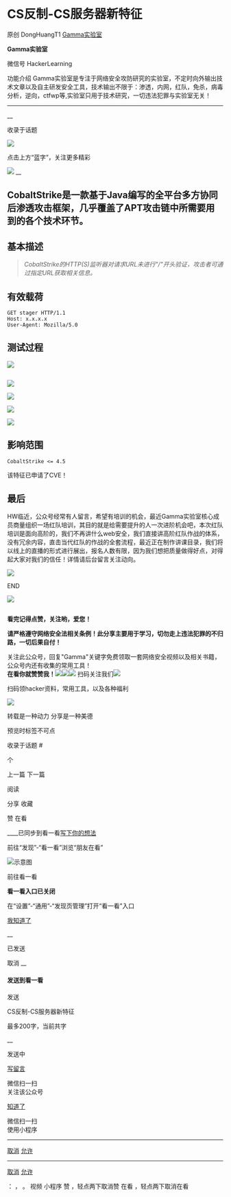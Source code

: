 #  CS反制-CS服务器新特征

原创 DongHuangT1  [ Gamma实验室 ](javascript:void\(0\);)

**Gamma实验室** ![]()

微信号 HackerLearning

功能介绍
Gamma实验室是专注于网络安全攻防研究的实验室，不定时向外输出技术文章以及自主研发安全工具，技术输出不限于：渗透，内网，红队，免杀，病毒分析，逆向，ctfwp等,实验室只用于技术研究，一切违法犯罪与实验室无关！

____

__

收录于话题

  

![](http://hk-proxy.gitwarp.com/https://raw.githubusercontent.com/tuchuang9/tc1/refs/heads/main/public/20220308183838.png)

点击上方“蓝字”，关注更多精彩

  

![](http://hk-proxy.gitwarp.com/https://raw.githubusercontent.com/tuchuang9/tc1/refs/heads/main/public/20220308183849.png) __

## CobaltStrike是一款基于Java编写的全平台多方协同后渗透攻击框架，几乎覆盖了APT攻击链中所需要用到的各个技术环节。

  

##  基本描述

>  _CobaltStrike的HTTP(S)监听器对请求URL未进行"/"开头验证，攻击者可通过指定URL获取相关信息。_

##  有效载荷  

    
    
    GET stager HTTP/1.1  
    Host: x.x.x.x  
    User-Agent: Mozilla/5.0

## 测试过程

![](http://hk-proxy.gitwarp.com/https://raw.githubusercontent.com/tuchuang9/tc1/refs/heads/main/public/20220308183850.png)

![]()

![](http://hk-proxy.gitwarp.com/https://raw.githubusercontent.com/tuchuang9/tc1/refs/heads/main/public/20220308183851.png)

![](http://hk-proxy.gitwarp.com/https://raw.githubusercontent.com/tuchuang9/tc1/refs/heads/main/public/20220308183852.png)

![](http://hk-proxy.gitwarp.com/https://raw.githubusercontent.com/tuchuang9/tc1/refs/heads/main/public/20220308183853.png)

![](http://hk-proxy.gitwarp.com/https://raw.githubusercontent.com/tuchuang9/tc1/refs/heads/main/public/20220308183854.png)

## 影响范围

`CobaltStrike <= 4.5`

该特征已申请了CVE！

## 最后

HW临近，公众号经常有人留言，希望有培训的机会，最近Gamma实验室核心成员商量组织一场红队培训，其目的就是给需要提升的人一次进阶机会吧，本次红队培训是面向高阶的，我们不再讲什么web安全，我们直接讲高阶红队作战的体系，没有冗余内容，直击当代红队的作战的全套流程，最近正在制作讲课目录，我们将以线上的直播的形式进行展出，报名人数有限，因为我们想把质量做得好点，对得起大家对我们的信任！详情请后台留言关注动向。

  

  

![](http://hk-proxy.gitwarp.com/https://raw.githubusercontent.com/tuchuang9/tc1/refs/heads/main/public/20220308183855.png)

END

![](http://hk-proxy.gitwarp.com/https://raw.githubusercontent.com/tuchuang9/tc1/refs/heads/main/public/20220308183855.png)

  

![]()

  

 **看完记得点赞，关注哟，爱您！**

  
 **请严格遵守网络安全法相关条例！此分享主要用于学习，切勿走上违法犯罪的不归路，一切后果自付！**

  

  
关注此公众号，回复"Gamma"关键字免费领取一套网络安全视频以及相关书籍，公众号内还有收集的常用工具！  
**在看你就赞赞我！**![](http://hk-proxy.gitwarp.com/https://raw.githubusercontent.com/tuchuang9/tc1/refs/heads/main/public/20220308183857.png)![]()![](http://hk-proxy.gitwarp.com/https://raw.githubusercontent.com/tuchuang9/tc1/refs/heads/main/public/20220308183858.png)![](http://hk-proxy.gitwarp.com/https://raw.githubusercontent.com/tuchuang9/tc1/refs/heads/main/public/20220308183859.png)
扫码关注我们![](http://hk-proxy.gitwarp.com/https://raw.githubusercontent.com/tuchuang9/tc1/refs/heads/main/public/20220308183859.png)

  

扫码领hacker资料，常用工具，以及各种福利

  

![](http://hk-proxy.gitwarp.com/https://raw.githubusercontent.com/tuchuang9/tc1/refs/heads/main/public/20220308183901.png)

转载是一种动力 分享是一种美德

  

预览时标签不可点

收录于话题 #

 个

上一篇 下一篇

阅读

分享 收藏

赞 在看

____已同步到看一看[写下你的想法](javascript:;)

前往“发现”-“看一看”浏览“朋友在看”

![示意图](//res.wx.qq.com/mmbizwap/zh_CN/htmledition/images/pic/appmsg/pic_like_comment55871f.png)

前往看一看

**看一看入口已关闭**

在“设置”-“通用”-“发现页管理”打开“看一看”入口

[我知道了](javascript:;)

__

已发送

取消 __

####  发送到看一看

发送

CS反制-CS服务器新特征

最多200字，当前共字

__

发送中

[写留言](javascript:;)

微信扫一扫  
关注该公众号

[知道了](javascript:;)

微信扫一扫  
使用小程序

****

[取消](javascript:void\(0\);) [允许](javascript:void\(0\);)

****

[取消](javascript:void\(0\);) [允许](javascript:void\(0\);)

： ， 。 视频 小程序 赞 ，轻点两下取消赞 在看 ，轻点两下取消在看

